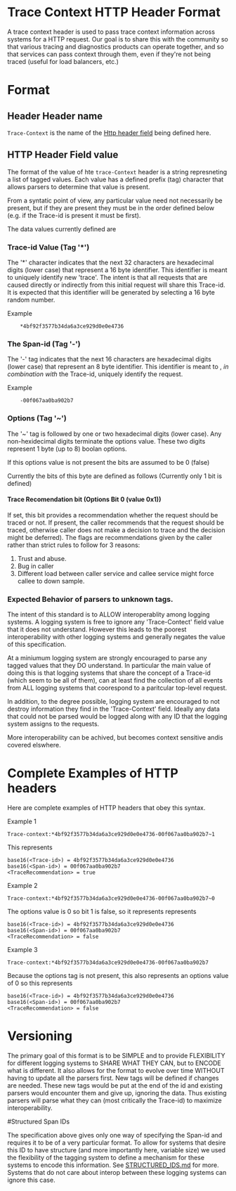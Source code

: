 # Trace Context HTTP Header Format

A trace context header is used to pass trace context information across systems
for a HTTP request. Our goal is to share this with the community so that various
tracing and diagnostics products can operate together, and so that services can
pass context through them, even if they're not being traced (useful for load
balancers, etc.)

# Format

## Header Header name

`Trace-Context` is the name of the [Http header field](https://en.wikipedia.org/wiki/List_of_HTTP_header_fields) being defined here. 

## HTTP Header Field value

The format of the value of hte `trace-Context` header is a string represneting
a list of tagged values.  Each value has a defined prefix (tag) character that
allows parsers to determine that value is present.   

From a syntatic point of view,  any particular value need not necessarily be present,
but if they are present they must be in the order defined below (e.g. if the Trace-id is present it must be first).

The data values currently defined are

### Trace-id Value (Tag '*') 

The '*' character indicates that the next 32 characters are hexadecimal digits (lower case)
that represent a 16 byte identifier.  This identifier is meant to uniquely identify 
new 'trace'.   The intent is that all requests that are caused directly or 
indirectly from this initial request will share this Trace-id.  It is expected that
this identifier will be generated by selecting a 16 byte random number.   

Example
```
	*4bf92f3577b34da6a3ce929d0e0e4736
```

### The Span-id (Tag '-')

The '-' tag indicates that the next 16 characters are hexadecimal digits (lower case)
that represent an 8 byte identifier.   This identifier is meant to , *in combination with*
the Trace-id, uniquely identify the request.      

Example
```
	-00f067aa0ba902b7
```

### Options (Tag '~') 

The '~' tag is followed by one or two hexadecimal digits (lower case).   Any non-hexidecimal
digits terminate the options value.    These two digits represent 1 byte (up to 8) boolan options.  

If this options value is not present the bits are assumed to be 0 (false)

Currently the bits of this byte are defined as follows (Currently only 1 bit is defined)

#### Trace Recomendation bit (Options Bit 0 (value 0x1))

If set, this bit provides a recommendation whether the request should be traced or not.   If present, the
caller recommends that the request should be traced, otherwise caller does not make a decision to trace
and the decision might be deferred). The flags are recommendations given by the
caller rather than strict rules to follow for 3 reasons:

1.  Trust and abuse.
2.  Bug in caller
3.  Different load between caller service and callee service might force callee
    to down sample.

### Expected Behavior of parsers to unknown tags.  

The intent of this standard is to ALLOW interoperablity among logging systems.   A logging system
is free to ignore any 'Trace-Contect' field value that it does not understand.  However this leads to 
the poorest interoperability with other logging systems and generally negates the value of this
specification.    

At a miniumum logging system are strongly encouraged to parse any tagged values that they
DO understand.  In particular the main value of doing this is that logging systems that share
the concept of a Trace-id (which seem to be all of them), can at least find the collection of all
events from ALL logging systems that coorespond to a paritcular top-level request.  

In addition, to the degree possible, logging system are encouraged to not destroy information they
find in the 'Trace-Context' field.   Ideally any data that could not be parsed would be logged along
with any ID that the logging system assigns to the requests.   

More interoperability can be achived, but becomes context sensitive andis covered elswhere.  

# Complete Examples of HTTP headers 

Here are complete examples of HTTP headers that obey this syntax.   

Example 1
```
Trace-context:*4bf92f3577b34da6a3ce929d0e0e4736-00f067aa0ba902b7~1
```
This represents 
```
base16(<Trace-id>) = 4bf92f3577b34da6a3ce929d0e0e4736
base16(<Span-id>) = 00f067aa0ba902b7
<TraceRecommendation> = true
```

Example 2
```
Trace-context:*4bf92f3577b34da6a3ce929d0e0e4736-00f067aa0ba902b7~0
```
The options value is 0 so bit 1 is false, so it represents represents 
```
base16(<Trace-id>) = 4bf92f3577b34da6a3ce929d0e0e4736
base16(<Span-id>) = 00f067aa0ba902b7
<TraceRecommendation> = false

```

Example 3
```
Trace-context:*4bf92f3577b34da6a3ce929d0e0e4736-00f067aa0ba902b7
```
Because the options tag is not present, this also represents an options value of 0 so this represents
```
base16(<Trace-id>) = 4bf92f3577b34da6a3ce929d0e0e4736
base16(<Span-id>) = 00f067aa0ba902b7
<TraceRecommendation> = false
```

# Versioning

The primary goal of this format is to be SIMPLE and to provide FLEXIBILITY for different logging
systems to SHARE WHAT THEY CAN, but to ENCODE what is different.    It also allows for
the format to evolve over time WITHOUT having to update all the parsers first.  New tags will 
be defined if changes are needed.   These new tags would be put at the end of the id
and existing parsers would encounter them and give up, ignoring the data.   Thus existing
parsers will parse what they can (most critically the Trace-id) to maximize interoperability.


#Structured Span IDs

The specification above gives only one way of specifying the Span-id and requires it to
be of a very particular format.    To allow for systems that desire this ID to have structure
(and more importantly here, variable size) we used the flexibility of the tagging system to
define a mechanism for these systems to encode this information.  See [STRUCTURED_IDS.md](./STRUCTURED_IDS.md) for more.  
Systems that do not care about interop between these logging systems can ignore this case.   
